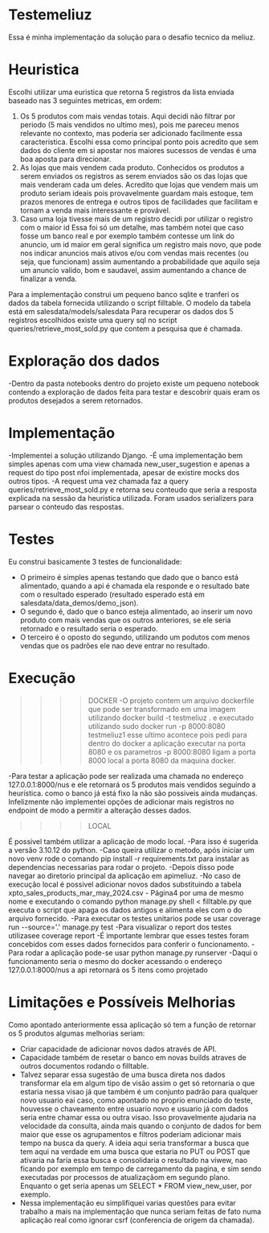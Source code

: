 # Testemeliuz
Essa é minha implementação da solução para o desafio tecnico da meliuz.

# Heuristica
Escolhi utilizar uma euristica que retorna 5 registros da lista enviada baseado nas 3 seguintes metricas, em ordem:

1) Os 5 produtos com mais vendas totais.
    Aqui decidi não filtrar por periodo (5 mais vendidos no ultimo mes), pois me pareceu menos relevante no contexto, mas poderia ser adicionado facilmente essa caracteristica.
    Escolhi essa como principal ponto pois acredito que sem dados do cliente em si apostar nos maiores sucessos de vendas é uma boa aposta para direcionar.
2) As lojas que mais vendem cada produto.
    Conhecidos os produtos a serem enviados os registros as serem enviados são os das lojas que mais venderam cada um deles.
    Acredito que lojas que vendem mais um produto seriam ideais pois provavelmente guardam mais estoque, tem prazos menores de entrega e outros tipos de facilidades que facilitam e tornam a venda mais interessante e provável.
3) Caso uma loja tivesse mais de um registro decidi por utilizar o registro com o maior id
    Essa foi só um detalhe, mas também notei que caso fosse um banco real e por exemplo também contesse um link do anuncio, um id maior em geral significa um registro mais novo, que pode nos indicar anuncios mais ativos e/ou com vendas mais recentes (ou seja, que funcionam) assim aumentando a probabilidade que aquilo seja um anuncio valido, bom e saudavel, assim aumentando a chance de finalizar a venda.

Para a implementação construi um pequeno banco sqlite e tranferi os dados da tabela fornecida utilizando o script filltable.
O modelo da tabela está em salesdata/models/salesdata
Para recuperar os dados dos 5 registros escolhidos existe uma query sql no script queries/retrieve_most_sold.py que contem a pesquisa que é chamada.

# Exploração dos dados
-Dentro da pasta notebooks dentro do projeto existe um pequeno notebook contendo a exploração de dados feita para testar e descobrir quais eram os produtos desejados a serem retornados.


# Implementação
-Implementei a solução utilizando Django.
-É uma implementação bem simples apenas com uma view chamada new_user_sugestion e apenas a request do tipo post nfoi implementada, apesar de existire mocks dos outros tipos.
-A request uma vez chamada faz a query queries/retrieve_most_sold.py e retorna seu conteudo que seria a resposta explicada na sessão da heuristica utilizada.
Foram usados serializers para parsear o conteudo das respostas.

# Testes
Eu construi basicamente 3 testes de funcionalidade:
- O primeiro é simples apenas testando que dado que o banco está alimentado, quando a api é chamada ela responde e o resultado bate com o resultado esperado (resultado esperado está em salesdata/data_demos/demo_json).
- O segundo é, dado que o banco esteja alimentado, ao inserir um novo produto com mais vendas que os outros anteriores, se ele seria retornado e o resultado seria o esperado.
- O terceiro é o oposto do segundo, utilizando um podutos com menos vendas que os padrões ele nao deve entrar no resultado.

# Execução
>>>>DOCKER
-O projeto contem um arquivo dockerfile  que pode ser transformado em uma imagem utilizando 
docker build -t testmeliuz .
e executado utilizando
sudo docker run -p 8000:8080 testmeliuz1
esse ultimo acontece pois pedi para dentro do docker a aplicação executar na porta 8080 e os parametros -p 8000:8080 ligam a porta 8000 local a porta 8080 da maquina docker.

-Para testar a aplicação pode ser realizada uma chamada no endereço 127.0.0.1:8000/nus e ele retornará os 5 produtos mais vendidos seguindo a heurística.
como o banco já está fixo la não são possiveis ainda mudanças.
Infelizmente não implementei opções de adicionar mais registros no endpoint de modo a permitir a alteração desses dados.

>>>>LOCAL

É possivel também utilizar a aplicação de modo local.
-Para isso é sugerida a versão 3.10.12 do python.
-Caso queira utilizar o metodo, após iniciar um novo venv rode o comando pip install -r requirements.txt para instalar as dependencias necessarias para rodar o projeto.
-Depois disso pode navegar ao diretorio principal da aplicação em apimeliuz.
-No caso de execução local é possivel adicionar novos dados substituindo a tabela xpto_sales_products_mar_may_2024.csv - Página4 por uma de mesmo nome e executando o comando python manage.py shell < filltable.py que executa o script que apaga os dados antigos e alimenta eles com o do arquivo fornecido.
-Para executar os testes unitarios pode se usar coverage run --source='.' manage.py test
-Para visualizar o report dos testes utilizasee coverage report 
-É importante lembrar que esses testes foram concebidos com esses dados fornecidos para conferir o funcionamento.
-Para rodar a aplicação pode-se usar python manage.py runserver
-Daqui o funcionamento seria o mesmo do docker acessando o endereço 127.0.0.1:8000/nus a api retornará os 5 itens como projetado

# Limitações e Possíveis Melhorias
Como apontado anteriormente essa aplicação só tem a função de retornar os 5 produtos algumas melhorias seriam:
- Criar capacidade de adicionar novos dados através de API.
- Capacidade também de resetar o banco em novas builds atraves de outros documentos rodando o filltable.
- Talvez separar essa sugestão de uma busca direta nos dados transformar ela em algum tipo de visão assim o get só retornaria o que estaria nessa visao já que também é um conjunto padrão para qualquer novo usuario eai caso, como apontado no proprio enunciado do teste, houvesse o chaveamento entre usuario novo e usuario já com dados seria entre chamar essa ou outra visao. Isso provavelmente ajudaria na velocidade da consulta, ainda mais quando o conjunto de dados for bem maior que esse os agrupamentos e filtros poderiam adicionar mais tempo na busca da query. A ideia aqui seria transformar a busca que tem aqui na verdade em uma busca que estaria no PUT ou POST que ativaria na faria essa busca e consolidaria o resultado na viwew, nao ficando por exemplo em tempo de carregamento da pagina, e sim sendo executadas por processos de atualizaçãom em segundo plano. Enquanto o get seria apenas um SELECT * FROM view_new_user, por exemplo. 
- Nessa implementação eu simplifiquei varias questões para evitar trabalho a mais na implementação que nunca seriam feitas de fato numa aplicação real como ignorar csrf (conferencia de origem da chamada).
